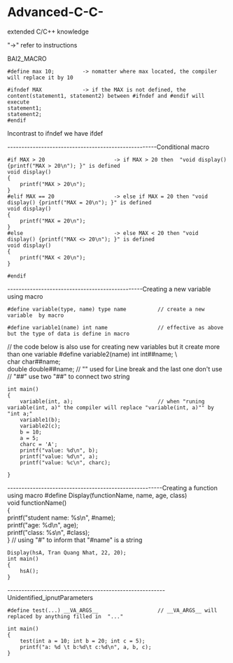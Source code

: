 # Advanced-C-C-
extended C/C++ knowledge


"->" refer  to instructions

BAI2_MACRO

    #define max 10;         -> nomatter where max located, the compiler will replace it by 10

    #ifndef MAX             -> if the MAX is not defined, the content(statement1, statement2) between #ifndef and #endif will execute 
    statement1;
    statement2;
    #endif

Incontrast to ifndef we have ifdef

-----------------------------------------------------Conditional macro

    #if MAX > 20                      -> if MAX > 20 then  "void display() {printf("MAX > 20\n"); }" is defined
    void display()
    {
        printf("MAX > 20\n");
    }
    #elif MAX == 20                   -> else if MAX = 20 then "void display() {printf("MAX = 20\n"); }" is defined
    void display()
    {
        printf("MAX = 20\n");
    }
    #else                             -> else MAX < 20 then "void display() {printf("MAX <> 20\n"); }" is defined
    void display()
    {
        printf("MAX < 20\n");
    }

    #endif

------------------------------------------------Creating a new variable using macro

    #define variable(type, name) type name          // create a new variable  by macro

    #define variable1(name) int name                // effective as above but the type of data is define in macro


// the code below is also use for creating new variables but it create more than one variable
    #define variable2(name) int int##name;      \   
    char char##name;    \
    double double##name; 
// "\" used for Line break and the last one don't use
// "##" use two "##" to connect two string


    int main()
    {
        variable(int, a);                           // when "runing variable(int, a)" the compiler will replace "variable(int, a)"" by "int a;"
        variable1(b);
        variable2(c);
        b = 10;
        a = 5;
        charc = 'A';
        printf("value: %d\n", b);
        printf("value: %d\n", a);
        printf("value: %c\n", charc);

    }

-------------------------------------------------------Creating a function using macro
    #define Display(functionName, name, age, class)             \
    void functionName()                                         \
    {                                                           \
        printf("student name: %s\n", #name);                    \
        printf("age: %d\n", age);                               \
        printf("class: %s\n", #class);                          \
    }
    // using "#" to inform that "#name" is a string

    Display(hsA, Tran Quang Nhat, 22, 20);
    int main()
    {
        hsA();
    }

--------------------------------------------------------Unidentified_ipnutParameters


    #define test(...) __VA_ARGS__                   // __VA_ARGS__ will replaced by anything filled in  "..."

    int main()
    {
        test(int a = 10; int b = 20; int c = 5);    
        printf("a: %d \t b:%d\t c:%d\n", a, b, c);
    }